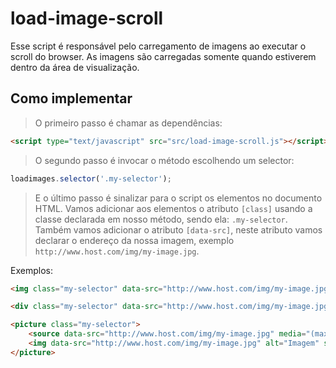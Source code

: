 # load-image-scroll


Esse script é responsável pelo carregamento de imagens ao executar o scroll do browser. As imagens são carregadas somente quando estiverem dentro da área de visualização.


## Como implementar


> O primeiro passo é chamar as dependências:


```HTML
<script type="text/javascript" src="src/load-image-scroll.js"></script>
```

> O segundo passo é invocar o método escolhendo um selector:


```JAVASCRIPT
loadimages.selector('.my-selector'); 
```

> E o último passo é sinalizar para o script os elementos no documento HTML. Vamos adicionar aos elementos o atributo `[class]` usando a classe declarada em nosso método, sendo ela: `.my-selector`. Também vamos adicionar o atributo `[data-src]`, neste atributo vamos declarar o endereço da nossa imagem, exemplo `http://www.host.com/img/my-image.jpg`.

Exemplos:

```HTML
<img class="my-selector" data-src="http://www.host.com/img/my-image.jpg" alt="Imagem">
```
```HTML
<div class="my-selector" data-src="http://www.host.com/img/my-image.jpg"></div>
```
```HTML
<picture class="my-selector">
    <source data-src="http://www.host.com/img/my-image.jpg" media="(max-width: 768px)" srcset="">
    <img data-src="http://www.host.com/img/my-image.jpg" alt="Imagem" src="">
</picture>
```

